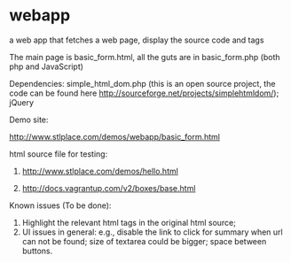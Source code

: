 # webapp
a web app that fetches a web page, display the source code and tags

The main page is basic_form.html, all the guts are in basic_form.php (both php and JavaScript)

Dependencies:
simple_html_dom.php (this is an open source project, the code can be found here http://sourceforge.net/projects/simplehtmldom/);
jQuery

Demo site:

http://www.stlplace.com/demos/webapp/basic_form.html

html source file for testing:

1) http://www.stlplace.com/demos/hello.html

2) http://docs.vagrantup.com/v2/boxes/base.html

Known issues (To be done):
1) Highlight the relevant html tags in the original html source;
2) UI issues in general:
e.g., disable the link to click for summary when url can not be found; size of textarea could be bigger; space between buttons.
